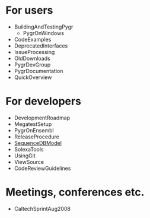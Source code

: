# For users #

  * BuildingAndTestingPygr
    * PygrOnWindows
  * CodeExamples
  * DeprecatedInterfaces
  * IssueProcessing
  * OldDownloads
  * PygrDevGroup
  * PygrDocumentation
  * QuickOverview

# For developers #

  * DevelopmentRoadmap
  * MegatestSetup
  * PygrOnEnsembl
  * ReleaseProcedure
  * [SequenceDBModel](SequenceDBModel.md)
  * SolexaTools
  * UsingGit
  * ViewSource
  * CodeReviewGuidelines

# Meetings, conferences etc. #

  * CaltechSprintAug2008